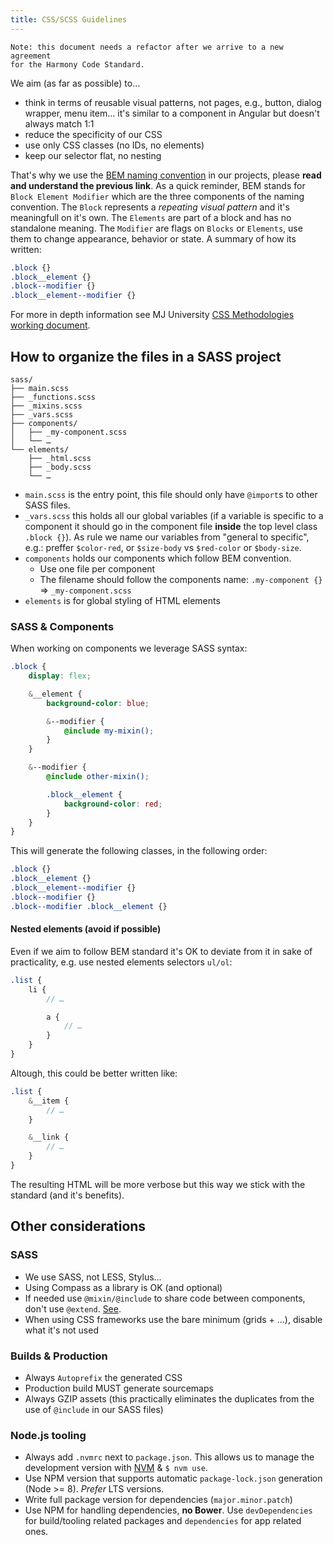 ```yaml
---
title: CSS/SCSS Guidelines
---
```


```
Note: this document needs a refactor after we arrive to a new agreement
for the Harmony Code Standard.
```

We aim (as far as possible) to…

* think in terms of reusable visual patterns, not pages, e.g., button, dialog wrapper, menu item… it's similar to a component in Angular but doesn't always match 1:1
* reduce the specificity of our CSS
* use only CSS classes (no IDs, no elements)
* keep our selector flat, no nesting

That's why we use the [BEM naming convention](http://getbem.com/naming/) in our projects, please **read and understand the previous link**. As a quick reminder, BEM stands for `Block Element Modifier` which are the three components of the naming convention. The `Block` represents a _repeating visual pattern_ and it's meaningfull on it's own. The `Elements` are part of a block and has no standalone meaning. The `Modifier` are flags on `Blocks` or `Elements`, use them to change appearance, behavior or state. A summary of how its written:

```css
.block {}
.block__element {}
.block--modifier {}
.block__element--modifier {}
```

For more in depth information see MJ University [CSS Methodologies working document](https://docs.google.com/document/d/14PQ_J4Ysh9VZALdE00B4hlcX_KO1HQVLrNkka7dMYbA/edit?usp=sharing).

## How to organize the files in a SASS project

```
sass/
├── main.scss
├── _functions.scss
├── _mixins.scss
├── _vars.scss
├── components/
│   ├── _my-component.scss
│   └── …
└── elements/
    ├── _html.scss
    ├── _body.scss
    └── …
```

* `main.scss` is the entry point, this file should only have `@import`s to other SASS files.
* `_vars.scss` this holds all our global variables (if a variable is specific to a component it should go in the component file **inside** the top level class `.block {}`). As rule we name our variables from "general to specific", e.g.: preffer `$color-red`, or `$size-body` vs `$red-color` or `$body-size`.
* `components` holds our components which follow BEM convention.
  * Use one file per component
  * The filename should follow the components name: `.my-component {}` => `_my-component.scss`
* `elements` is for global styling of HTML elements

### SASS & Components

When working on components we leverage SASS syntax:

```scss
.block {
    display: flex;

    &__element {
        background-color: blue;

        &--modifier {
            @include my-mixin();
        }
    }

    &--modifier {
        @include other-mixin();

        .block__element {
            background-color: red;
        }
    }
}
```

This will generate the following classes, in the following order:

```css
.block {}
.block__element {}
.block__element--modifier {}
.block--modifier {}
.block--modifier .block__element {}
```

#### Nested elements (avoid if possible)

Even if we aim to follow BEM standard it's OK to deviate from it in sake of practicality, e.g. use nested elements selectors `ul/ol`:

```scss
.list {
    li {
        // …

        a {
            // …
        }
    }
}
```

Altough, this could be better written like:

```scss
.list {
    &__item {
        // …
    }

    &__link {
        // …
    }
}
```

The resulting HTML will be more verbose but this way we stick with the standard (and it's benefits).

## Other considerations

### SASS

* We use SASS, not LESS, Stylus…
* Using Compass as a library is OK (and optional)
* If needed use `@mixin/@include` to share code between components, don't use `@extend`. [See](https://csswizardry.com/2016/02/mixins-better-for-performance/).
* When using CSS frameworks use the bare minimum (grids + …), disable what it's not used

### Builds & Production

* Always `Autoprefix` the generated CSS
* Production build MUST generate sourcemaps
* Always GZIP assets (this practically eliminates the duplicates from the use of `@include` in our SASS files)

### Node.js tooling

* Always add `.nvmrc` next to `package.json`. This allows us to manage the development version with [NVM](https://github.com/creationix/nvm) & `$ nvm use`.
* Use NPM version that supports automatic `package-lock.json` generation (Node >= 8). _Prefer_ LTS versions.
* Write full package version for dependencies (`major.minor.patch`)
* Use NPM for handling dependencies, **no Bower**. Use `devDependencies` for build/tooling related packages and `dependencies` for app related ones.
